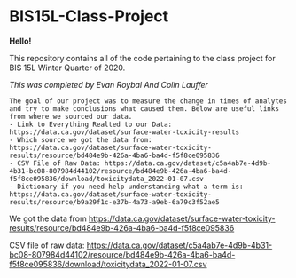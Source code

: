 # BIS15L-Class-Project

**Hello!**

This repository contains all of the code pertaining to the class project for BIS 15L Winter Quarter of 2020.

*This was completed by Evan Roybal And Colin Lauffer*


```
The goal of our project was to measure the change in times of analytes and try to make conclusions what caused them. Below are useful links from where we sourced our data.
- Link to Everything Realted to our Data: https://data.ca.gov/dataset/surface-water-toxicity-results
- Which source we got the data from:  https://data.ca.gov/dataset/surface-water-toxicity-results/resource/bd484e9b-426a-4ba6-ba4d-f5f8ce095836
- CSV File of Raw Data: https://data.ca.gov/dataset/c5a4ab7e-4d9b-4b31-bc08-807984d44102/resource/bd484e9b-426a-4ba6-ba4d-f5f8ce095836/download/toxicitydata_2022-01-07.csv
- Dictionary if you need help understanding what a term is: https://data.ca.gov/dataset/surface-water-toxicity-results/resource/b9a29f1c-e37b-4a73-a9eb-6a79c3f52ae5
```


We got the data from https://data.ca.gov/dataset/surface-water-toxicity-results/resource/bd484e9b-426a-4ba6-ba4d-f5f8ce095836

CSV file of raw data: https://data.ca.gov/dataset/c5a4ab7e-4d9b-4b31-bc08-807984d44102/resource/bd484e9b-426a-4ba6-ba4d-f5f8ce095836/download/toxicitydata_2022-01-07.csv
